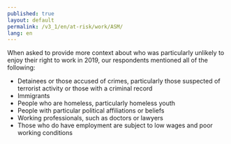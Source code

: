 ```yaml
---
published: true
layout: default
permalink: /v3_1/en/at-risk/work/ASM/
lang: en
---
```

When asked to provide more context about who was particularly unlikely to enjoy their right to work in 2019, our respondents mentioned all of the following:

-	Detainees or those accused of crimes, particularly those suspected of terrorist activity or those with a criminal record
-	Immigrants
-	People who are homeless, particularly homeless youth
-	People with particular political affiliations or beliefs 
-	Working professionals, such as doctors or lawyers
-	Those who do have employment are subject to low wages and poor working conditions

